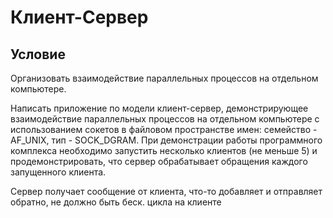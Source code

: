 # Клиент-Сервер 

## Условие
Организовать взаимодействие параллельных процессов на отдельном компьютере.

Написать приложение по модели клиент-сервер, демонстрирующее взаимодействие параллельных процессов на отдельном компьютере с использованием сокетов в файловом пространстве имен: семейство - AF_UNIX, тип - SOCK_DGRAM. При демонстрации работы программного комплекса необходимо запустить несколько клиентов (не меньше 5) и продемонстрировать, что сервер обрабатывает обращения каждого запущенного клиента.

Сервер получает сообщение от клиента, что-то добавляет и отправляет обратно, не должно быть беск. цикла на клиенте
